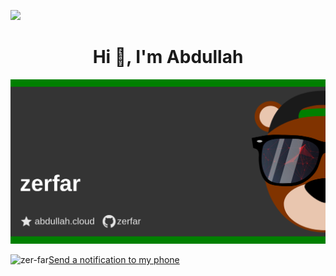 ![](https://hit.yhype.me/github/profile?user_id=73560425)
<h1 align="center">Hi 👋, I'm Abdullah</h1>

![Asset](asset.png "Asset")

[//]: # (<p align="center"> <img src="https://komarev.com/ghpvc/?username=zer-far&label=Profile%20views&color=0e75b6&style=flat" alt="zer-far" /> </p>)

[//]: # (<p>&nbsp;<img align="left" src="https://github-readme-stats.vercel.app/api?username=zer-far&show_icons=true&locale=en" alt="zer-far" /></p>)

<p><img align="left" src="https://github-readme-streak-stats.herokuapp.com/?user=zer-far&" alt="zer-far" /></p>

[Send a notification to my phone](https://maker.ifttt.com/trigger/notification/with/key/ZgkgyZ_DG-FtKeONhF7vMsqiNgpOD-17vYtOktQLu1?value1=GitHub)
